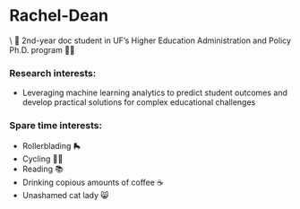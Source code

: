 # Rachel-Dean
\ :crocodile: 2nd-year doc student in UF’s Higher Education Administration and Policy Ph.D. program :woman_student:
### Research interests: 
- Leveraging machine learning analytics to predict student outcomes and develop practical solutions for complex educational challenges 
### Spare time interests: 
- Rollerblading :roller_skate:
- Cycling :biking_woman:
- Reading :books:
- Drinking copious amounts of coffee :coffee:
- Unashamed cat lady :smile_cat:
